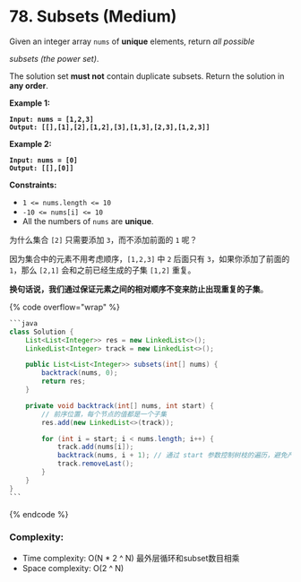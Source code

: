 # 78. Subsets (Medium)

Given an integer array `nums` of **unique** elements, return _all possible_&#x20;

_subsets_ _(the power set)_.

The solution set **must not** contain duplicate subsets. Return the solution in **any order**.

**Example 1:**

<pre><code><strong>Input: nums = [1,2,3]
</strong><strong>Output: [[],[1],[2],[1,2],[3],[1,3],[2,3],[1,2,3]]
</strong></code></pre>

**Example 2:**

<pre><code><strong>Input: nums = [0]
</strong><strong>Output: [[],[0]] 
</strong></code></pre>

**Constraints:**

* `1 <= nums.length <= 10`
* `-10 <= nums[i] <= 10`
* All the numbers of `nums` are **unique**.



为什么集合 `[2]` 只需要添加 `3`，而不添加前面的 `1` 呢？

因为集合中的元素不用考虑顺序，`[1,2,3]` 中 `2` 后面只有 `3`，如果你添加了前面的 `1`，那么 `[2,1]` 会和之前已经生成的子集 `[1,2]` 重复。

**换句话说，我们通过保证元素之间的相对顺序不变来防止出现重复的子集**。

{% code overflow="wrap" %}
````java
```java
class Solution {
    List<List<Integer>> res = new LinkedList<>();
    LinkedList<Integer> track = new LinkedList<>();

    public List<List<Integer>> subsets(int[] nums) {
        backtrack(nums, 0);
        return res;
    }

    private void backtrack(int[] nums, int start) {
        // 前序位置，每个节点的值都是一个子集
        res.add(new LinkedList<>(track));

        for (int i = start; i < nums.length; i++) {
            track.add(nums[i]);
            backtrack(nums, i + 1); // 通过 start 参数控制树枝的遍历，避免产生重复的子集
            track.removeLast();
        }
    }
}
```
````
{% endcode %}

### Complexity:

* Time complexity: O(N \* 2 ^ N) 最外层循环和subset数目相乘
* Space complexity: O(2 ^ N)
